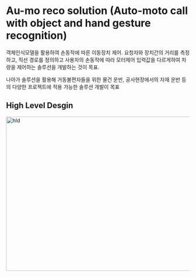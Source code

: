 # Au-mo reco solution (Auto-moto call with object and hand gesture recognition)
객체인식모델을 활용하여 손동작에 따른 이동장치 제어. 요청자와 장치간의 거리를 측정하고, 직선 경로를 정의하고 사용자의 손동작에 따라 모터제어 입력값을 다르게하여 차량을 제어하는 솔루션을 개발하는 것이 목표.

나아가 솔루션을 활용해 거동불편자들을 위한 물건 운반, 공사현장에서의 자재 운반 등의 다양한 프로젝트에 적용 가능한 솔루션 개발이 목표


## High Level Desgin
<img width="622" height="422" alt="hld" src="https://github.com/user-attachments/assets/0fa888b6-cf1e-4516-94c7-7826d717c4fb" />
